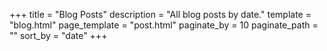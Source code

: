 +++
title = "Blog Posts"
description = "All blog posts by date."
template = "blog.html"
page_template = "post.html"
paginate_by = 10
paginate_path = ""
sort_by = "date"
+++